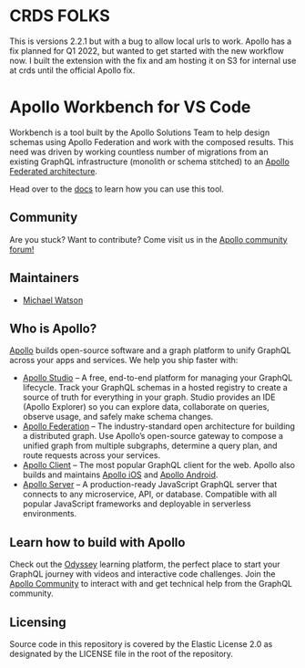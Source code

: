 # CRDS FOLKS

This is versions 2.2.1 but with a bug to allow local urls to work. Apollo has a fix planned for Q1 2022, but wanted to get started with the new workflow now. I built the extension with the fix and am hosting it on S3 for internal use at crds until the official Apollo fix. 

# Apollo Workbench for VS Code

Workbench is a tool built by the Apollo Solutions Team to help design schemas using Apollo Federation and work with the composed results. This need was driven by working countless number of migrations from an existing GraphQL infrastructure (monolith or schema stitched) to an [Apollo Federated architecture](https://www.apollographql.com/docs/federation/).

Head over to the [docs](https://www.apollographql.com/docs/federation/v2/workbench/overview/) to learn how you can use this tool.

## Community

Are you stuck? Want to contribute? Come visit us in the [Apollo community forum!](https://community.apollographql.com)

## Maintainers

- [Michael Watson](https://github.com/michael-watson/)

## Who is Apollo?

[Apollo](https://apollographql.com/) builds open-source software and a graph platform to unify GraphQL across your apps and services. We help you ship faster with:

* [Apollo Studio](https://www.apollographql.com/studio/develop/) – A free, end-to-end platform for managing your GraphQL lifecycle. Track your GraphQL schemas in a hosted registry to create a source of truth for everything in your graph. Studio provides an IDE (Apollo Explorer) so you can explore data, collaborate on queries, observe usage, and safely make schema changes.
* [Apollo Federation](https://www.apollographql.com/apollo-federation) – The industry-standard open architecture for building a distributed graph. Use Apollo’s open-source gateway to compose a unified graph from multiple subgraphs, determine a query plan, and route requests across your services.
* [Apollo Client](https://www.apollographql.com/apollo-client/) – The most popular GraphQL client for the web. Apollo also builds and maintains [Apollo iOS](https://github.com/apollographql/apollo-ios) and [Apollo Android](https://github.com/apollographql/apollo-android).
* [Apollo Server](https://www.apollographql.com/docs/apollo-server/) – A production-ready JavaScript GraphQL server that connects to any microservice, API, or database. Compatible with all popular JavaScript frameworks and deployable in serverless environments.

## Learn how to build with Apollo

Check out the [Odyssey](https://odyssey.apollographql.com/) learning platform, the perfect place to start your GraphQL journey with videos and interactive code challenges. Join the [Apollo Community](https://community.apollographql.com/) to interact with and get technical help from the GraphQL community.

## Licensing
Source code in this repository is covered by the Elastic License 2.0 as designated by the LICENSE file in the root of the repository. 
